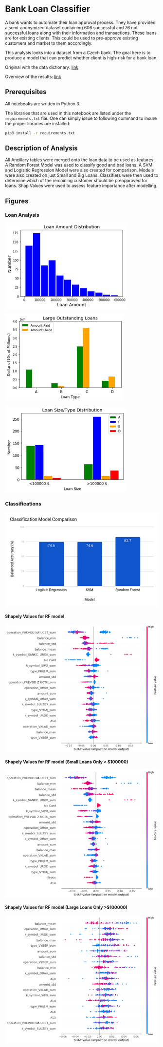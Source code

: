 # Bank Loan Classifier

A bank wants to automate their loan approval process.  They have provided a semi-anonymized dataset containing 606 successful and 76 not successful loans along with their information and transactions. These loans are for existing clients. This could be used to pre-approve existing customers and market to them accordingly.

This analysis looks into a dataset from a Czech bank. The goal here is to produce a model that can predict whether client is high-risk for a bank loan.

Original with the data dictionary: [link](https://sorry.vse.cz/~berka/challenge/pkdd1999/berka.htm)

Overview of the results: [link](/Loan_Model_Slides.pdf)


## Prerequisites

All notebooks are written in Python 3. 

The libraries that are used in this notebook are listed under the `requirements.txt` file. One can simply issue to following command to insure the proper libraries are installed:

```bash
pip3 install -r requirements.txt
```

## Description of Analysis

All Ancillary tables were merged onto the loan data to be used as features. A Random Forest Model was used to classify good and bad loans. A SVM and Logisitic Regression Model were also created for comparison. Models were also created on just Small and Big Loans. Classifiers were then used to determine which of the remaining customer should be preapproved for loans. Shap Values were used to assess feature importance after modelling. 


## Figures

### Loan Analysis

![Amount Histogram](/png_files/Amount_Histogram.png)

![Money Remaining](/png_files/Loan_Remaining_To_Be_Paid.png)

![Loan Types](/png_files/Loan_Size_Type_Distribution.png)

### Classifications

![Model Compare](/png_files/model_compare.png)

#### Shapely Values for RF model

![RF Shaply Values](/png_files/Shap_Values_RF_1.png)

#### Shapely Values for RF model (Small Loans Only < $100000)

![RF Shaply Values](/png_files/Shap_Values_RF_Small.png)

#### Shapely Values for RF model (Large Loans Only >$100000)

![RF Shaply Values](/png_files/Shap_Values_RF_Big.png)
